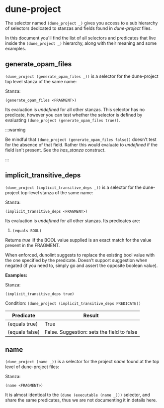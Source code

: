 # dune-project

The selector named `(dune_project _)` gives you access to a sub hierarchy of selectors dedicated to stanzas and fields found in *dune-project* files.

In this document you'll find the list of all selectors and predicates that live inside the `(dune_project _)` hierarchy, along with their meaning and some examples.

## generate_opam_files

`(dune_project (generate_opam_files _))` is a selector for the dune-project top level stanza of the same name:

Stanza:
```dune
(generate_opam_files <FRAGMENT>)
```

Its evaluation is *undefined* for all other stanzas. This selector has no predicate, however you can test whether the selector is defined by evaluating `(dune_project (generate_opam_files true))`.

:::warning

Be mindful that `(dune_project (generate_opam_files false))` doesn't test for the absence of that field. Rather this would evaluate to *undefined* if the field isn't present. See the *has_stanza* construct.

:::

## implicit_transitive_deps

`(dune_project (implicit_transitive_deps _))` is a selector for the dune-project top-level stanza of the same name:

Stanza:
```dune
(implicit_transitive_deps <FRAGMENT>)
```

Its evaluation is *undefined* for all other stanzas. Its predicates are:

1. `(equals BOOL)`

Returns *true* iif the BOOL value supplied is an exact match for the value present in the FRAGMENT.

When enforced, dunolint suggests to replace the existing bool value with the one specified by the predicate. Doesn't support suggestion when negated (if you need to, simply go and assert the opposite boolean value).

**Examples:**

Stanza:
```dune
(implicit_transitive_deps true)
```

Condition: `(dune_project (implicit_transitive_deps PREDICATE))`

| Predicate | Result  |
| --------- | ------- |
| (equals true) | True |
| (equals false) | False. Suggestion: sets the field to false |

## name

`(dune_project (name _))` is a selector for the project *name* found at the top level of dune-project files:

Stanza:
```dune
(name <FRAGMENT>)
```

It is almost identical to the `(dune (executable (name _)))` selector, and share the same predicates, thus we are not documenting it in details here.
